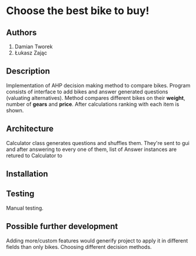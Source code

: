 # Choose the best bike to buy!

## Authors

1. Damian Tworek
2. Łukasz Zając

## Description
Implementation of AHP decision making method to compare bikes. Program consists of interface to add bikes and answer generated questions (valuating alternatives). Method compares different bikes on their **weight**, number of **gears** and **price**. After calculations ranking with each item is shown.

## Architecture
Calculator class generates questions and shuffles them. They're sent to gui and after answering to every one of them, list of Answer instances are retured to Calculator to  

## Installation

## Testing
Manual testing.

## Possible further development
Adding more/custom features would generify project to apply it in different fields than only bikes.
Choosing different decision methods.
